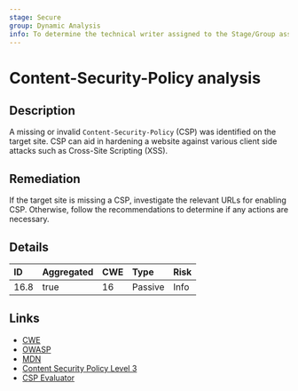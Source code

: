 ```yaml
---
stage: Secure
group: Dynamic Analysis
info: To determine the technical writer assigned to the Stage/Group associated with this page, see https://about.gitlab.com/handbook/product/ux/technical-writing/#assignments
---
```


# Content-Security-Policy analysis

## Description

A missing or invalid `Content-Security-Policy` (CSP) was identified on the target site. CSP can aid in
hardening a website against various client side attacks such as Cross-Site Scripting (XSS).

## Remediation

If the target site is missing a CSP, investigate the relevant URLs for enabling CSP. Otherwise,
follow the recommendations to determine if any actions are necessary.

## Details

| ID | Aggregated | CWE | Type | Risk |
|:---|:--------|:--------|:--------|:--------|
| 16.8 | true | 16 | Passive | Info |

## Links

- [CWE](https://cwe.mitre.org/data/definitions/16.html)
- [OWASP](https://cheatsheetseries.owasp.org/cheatsheets/Content_Security_Policy_Cheat_Sheet.html)
- [MDN](https://developer.mozilla.org/en-US/docs/Web/HTTP/CSP)
- [Content Security Policy Level 3](https://www.w3.org/TR/CSP3/)
- [CSP Evaluator](https://csp-evaluator.withgoogle.com/)
